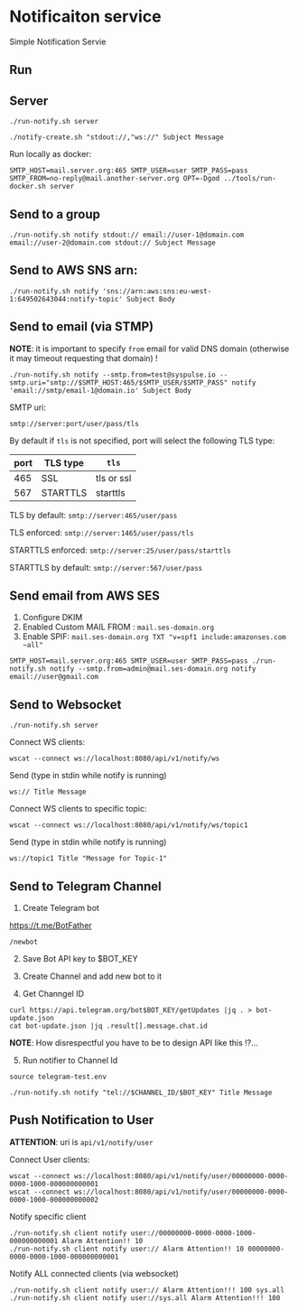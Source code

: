 # Notificaiton service

Simple Notification Servie

## Run

## Server

```
./run-notify.sh server

./notify-create.sh "stdout://,"ws://" Subject Message
```

Run locally as docker:

```
SMTP_HOST=mail.server.org:465 SMTP_USER=user SMTP_PASS=pass SMTP_FROM=no-reply@mail.another-server.org OPT=-Dgod ../tools/run-docker.sh server
```

## Send to a group

```
./run-notify.sh notify stdout:// email://user-1@domain.com email://user-2@domain.com stdout:// Subject Message
```

## Send to AWS SNS arn:

```
./run-notify.sh notify 'sns://arn:aws:sns:eu-west-1:649502643044:notify-topic' Subject Body  
```

## Send to email (via STMP)

__NOTE__: it is important to specify `from` email for valid DNS domain (otherwise it may timeout requesting that domain) !

```
./run-notify.sh notify --smtp.from=test@syspulse.io --smtp.uri="smtp://$SMTP_HOST:465/$SMTP_USER/$SMTP_PASS" notify 'email://smtp/email-1@domain.io' Subject Body
```

SMTP uri:

`smtp://server:port/user/pass/tls`

By default if `tls` is not specified, port will select the following TLS type:

| port  |  TLS type |  `tls`|
|-------|-----------|-------|
|  465  |  SSL      |  tls or ssl |  
|  567  |  STARTTLS |  starttls |

TLS by default: `smtp://server:465/user/pass`

TLS enforced: `smtp://server:1465/user/pass/tls`

STARTTLS enforced: `smtp://server:25/user/pass/starttls`

STARTTLS by default: `smtp://server:567/user/pass`

## Send email from AWS SES

1. Configure DKIM
2. Enabled Custom MAIL FROM : `mail.ses-domain.org`
3. Enable SPIF: `mail.ses-domain.org TXT "v=spf1 include:amazonses.com ~all"` 


```
SMTP_HOST=mail.server.org:465 SMTP_USER=user SMTP_PASS=pass ./run-notify.sh notify --smtp.from=admin@mail.ses-domain.org notify email://user@gmail.com
```

## Send to Websocket

```
./run-notify.sh server
```

Connect WS clients:
```
wscat --connect ws://localhost:8080/api/v1/notify/ws
```

Send (type in stdin while notify is running)
```
ws:// Title Message
```

Connect WS clients to specific topic:
```
wscat --connect ws://localhost:8080/api/v1/notify/ws/topic1
```

Send (type in stdin while notify is running)
```
ws://topic1 Title "Message for Topic-1"
```

## Send to Telegram Channel

1. Create Telegram bot

https://t.me/BotFather

```
/newbot
```

2. Save Bot API key to $BOT_KEY

3. Create Channel and add new bot to it

4. Get Channgel ID

```
curl https://api.telegram.org/bot$BOT_KEY/getUpdates |jq . > bot-update.json
cat bot-update.json |jq .result[].message.chat.id
```

__NOTE__: How disrespectful you have to be to design API like this !?...

5. Run notifier to Channel Id

```
source telegram-test.env

./run-notify.sh notify "tel://$CHANNEL_ID/$BOT_KEY" Title Message
```

## Push Notification to User

__ATTENTION__: uri is `api/v1/notify/user` 

Connect User clients:

```
wscat --connect ws://localhost:8080/api/v1/notify/user/00000000-0000-0000-1000-000000000001
wscat --connect ws://localhost:8080/api/v1/notify/user/00000000-0000-0000-1000-000000000002
```

Notify specific client

```
./run-notify.sh client notify user://00000000-0000-0000-1000-000000000001 Alarm Attention!! 10
./run-notify.sh client notify user:// Alarm Attention!! 10 00000000-0000-0000-1000-000000000001
```

Notify ALL connected clients (via websocket)

```
./run-notify.sh client notify user:// Alarm Attention!!! 100 sys.all
./run-notify.sh client notify user://sys.all Alarm Attention!!! 100
```
